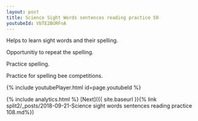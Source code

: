 ```yaml
---
layout: post
title: Science Sight Words sentences reading practice 50
youtubeId: VbTE2BURFnA
---
```

 
 
Helps to learn sight words and their spelling.

Opportunitiy to repeat the spelling. 

Practice spelling. 
 
Practice for spelling bee competitions. 
 
{% include youtubePlayer.html id=page.youtubeId %}
 
 
{% include analytics.html %} 
[Next]({{ site.baseurl }}{% link  split2/_posts/2018-09-21-Science sight words sentences reading practice 108.md%})
 
